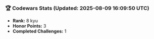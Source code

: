 ### 🏆 Codewars Stats (Updated: 2025-08-09 16:09:50 UTC)

- **Rank:** 8 kyu
- **Honor Points:** 3
- **Completed Challenges:** 1
